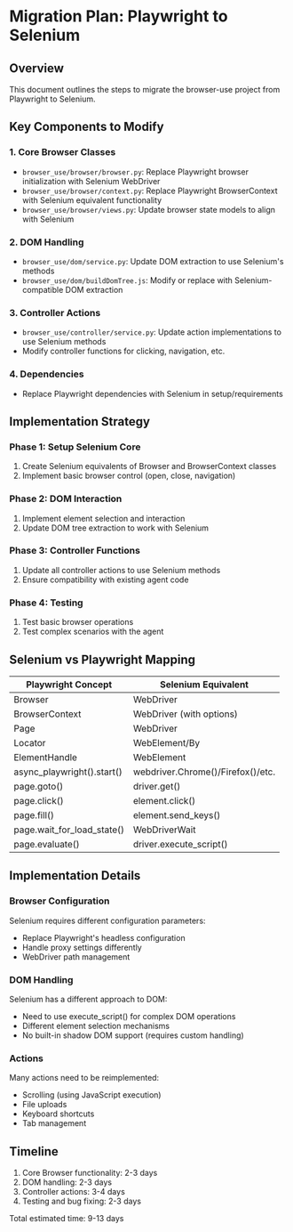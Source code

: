 # Migration Plan: Playwright to Selenium

## Overview
This document outlines the steps to migrate the browser-use project from Playwright to Selenium.

## Key Components to Modify

### 1. Core Browser Classes
- `browser_use/browser/browser.py`: Replace Playwright browser initialization with Selenium WebDriver
- `browser_use/browser/context.py`: Replace Playwright BrowserContext with Selenium equivalent functionality
- `browser_use/browser/views.py`: Update browser state models to align with Selenium

### 2. DOM Handling
- `browser_use/dom/service.py`: Update DOM extraction to use Selenium's methods
- `browser_use/dom/buildDomTree.js`: Modify or replace with Selenium-compatible DOM extraction

### 3. Controller Actions
- `browser_use/controller/service.py`: Update action implementations to use Selenium methods
- Modify controller functions for clicking, navigation, etc.

### 4. Dependencies
- Replace Playwright dependencies with Selenium in setup/requirements

## Implementation Strategy

### Phase 1: Setup Selenium Core
1. Create Selenium equivalents of Browser and BrowserContext classes
2. Implement basic browser control (open, close, navigation)

### Phase 2: DOM Interaction
1. Implement element selection and interaction
2. Update DOM tree extraction to work with Selenium

### Phase 3: Controller Functions
1. Update all controller actions to use Selenium methods
2. Ensure compatibility with existing agent code

### Phase 4: Testing
1. Test basic browser operations
2. Test complex scenarios with the agent

## Selenium vs Playwright Mapping

| Playwright Concept | Selenium Equivalent |
|-------------------|---------------------|
| Browser | WebDriver |
| BrowserContext | WebDriver (with options) |
| Page | WebDriver |
| Locator | WebElement/By |
| ElementHandle | WebElement |
| async_playwright().start() | webdriver.Chrome()/Firefox()/etc. |
| page.goto() | driver.get() |
| page.click() | element.click() |
| page.fill() | element.send_keys() |
| page.wait_for_load_state() | WebDriverWait |
| page.evaluate() | driver.execute_script() |

## Implementation Details

### Browser Configuration
Selenium requires different configuration parameters:
- Replace Playwright's headless configuration
- Handle proxy settings differently
- WebDriver path management

### DOM Handling
Selenium has a different approach to DOM:
- Need to use execute_script() for complex DOM operations
- Different element selection mechanisms
- No built-in shadow DOM support (requires custom handling)

### Actions
Many actions need to be reimplemented:
- Scrolling (using JavaScript execution)
- File uploads
- Keyboard shortcuts
- Tab management

## Timeline
1. Core Browser functionality: 2-3 days
2. DOM handling: 2-3 days
3. Controller actions: 3-4 days
4. Testing and bug fixing: 2-3 days

Total estimated time: 9-13 days 